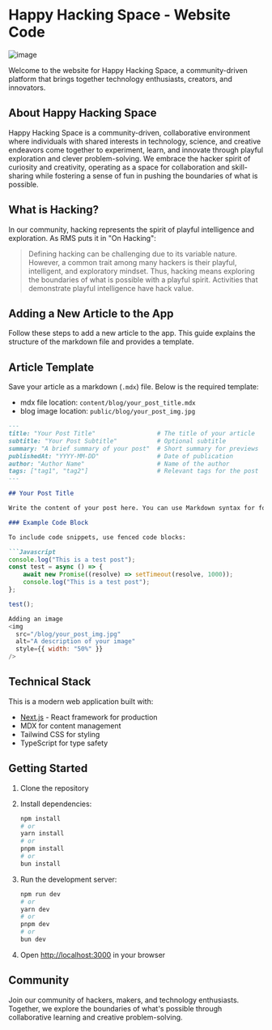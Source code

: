 # Happy Hacking Space - Website Code

![image](https://github.com/user-attachments/assets/9ca41245-8137-4f4b-ac2c-4a55ac22159b)

Welcome to the website for Happy Hacking Space, a community-driven platform that brings together technology enthusiasts, creators, and innovators.

## About Happy Hacking Space

Happy Hacking Space is a community-driven, collaborative environment where individuals with shared interests in technology, science, and creative endeavors come together to experiment, learn, and innovate through playful exploration and clever problem-solving. We embrace the hacker spirit of curiosity and creativity, operating as a space for collaboration and skill-sharing while fostering a sense of fun in pushing the boundaries of what is possible.

## What is Hacking?

In our community, hacking represents the spirit of playful intelligence and exploration. As RMS puts it in "On Hacking":

> Defining hacking can be challenging due to its variable nature. However, a common trait among many hackers is their playful, intelligent, and exploratory mindset. Thus, hacking means exploring the boundaries of what is possible with a playful spirit. Activities that demonstrate playful intelligence have hack value.

## Adding a New Article to the App

Follow these steps to add a new article to the app. This guide explains the structure of the markdown file and provides a template.

## Article Template

Save your article as a markdown (`.mdx`) file. Below is the required template:

- mdx file location: `content/blog/your_post_title.mdx`
- blog image location: `public/blog/your_post_img.jpg`

```markdown
---
title: "Your Post Title"                 # The title of your article
subtitle: "Your Post Subtitle"           # Optional subtitle
summary: "A brief summary of your post"  # Short summary for previews
publishedAt: "YYYY-MM-DD"                # Date of publication
author: "Author Name"                    # Name of the author
tags: ["tag1", "tag2"]                   # Relevant tags for the post
---

## Your Post Title

Write the content of your post here. You can use Markdown syntax for formatting.

### Example Code Block

To include code snippets, use fenced code blocks:

```Javascript
console.log("This is a test post");
const test = async () => {
    await new Promise((resolve) => setTimeout(resolve, 1000));
    console.log("This is a test post");
};

test();

Adding an image
<img
  src="/blog/your_post_img.jpg" 
  alt="A description of your image" 
  style={{ width: "50%" }}
/>
```

## Technical Stack

This is a modern web application built with:

- [Next.js](https://nextjs.org) - React framework for production
- MDX for content management
- Tailwind CSS for styling
- TypeScript for type safety

## Getting Started

1. Clone the repository
2. Install dependencies:

   ```bash
   npm install
   # or
   yarn install
   # or
   pnpm install
   # or
   bun install
   ```

3. Run the development server:

   ```bash
   npm run dev
   # or
   yarn dev
   # or
   pnpm dev
   # or
   bun dev
   ```

4. Open [http://localhost:3000](http://localhost:3000) in your browser

## Community

Join our community of hackers, makers, and technology enthusiasts. Together, we explore the boundaries of what's possible through collaborative learning and creative problem-solving.
